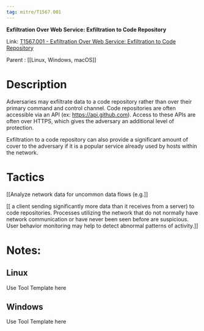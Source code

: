 ```yaml
---
tag: mitre/T1567.001
---
```


**Exfiltration Over Web Service: Exfiltration to Code Repository**

Link: [T1567.001 - Exfiltration Over Web Service: Exfiltration to Code Repository](https://attack.mitre.org/techniques/T1567/001)

Parent : [[Linux, Windows, macOS]]


# Description

Adversaries may exfiltrate data to a code repository rather than over their primary command and control channel. Code repositories are often accessible via an API (ex: https://api.github.com). Access to these APIs are often over HTTPS, which gives the adversary an additional level of protection.

Exfiltration to a code repository can also provide a significant amount of cover to the adversary if it is a popular service already used by hosts within the network. 

# Tactics


[[Analyze network data for uncommon data flows (e.g.]]

[[ a client sending significantly more data than it receives from a server) to code repositories. Processes utilizing the network that do not normally have network communication or have never been seen before are suspicious. User behavior monitoring may help to detect abnormal patterns of activity.]]


# Notes:

## Linux

Use Tool Template here

## Windows

Use Tool Template here